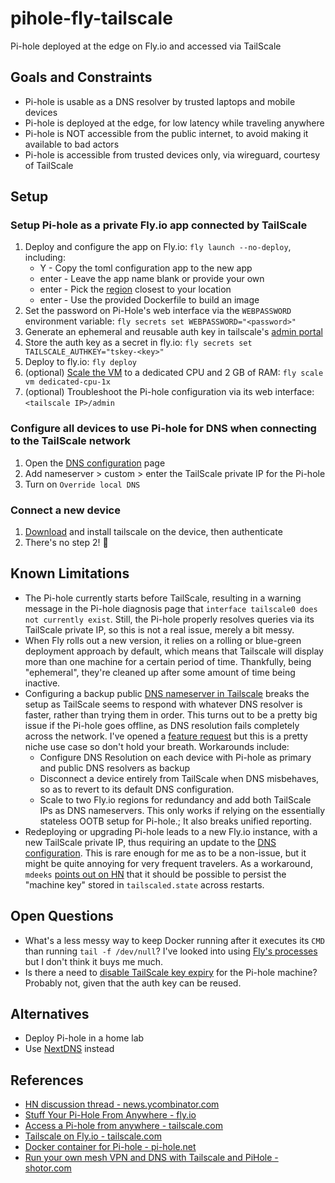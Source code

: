 # pihole-fly-tailscale
Pi-hole deployed at the edge on Fly.io and accessed via TailScale

## Goals and Constraints

* Pi-hole is usable as a DNS resolver by trusted laptops and mobile devices
* Pi-hole is deployed at the edge, for low latency while traveling anywhere
* Pi-hole is NOT accessible from the public internet, to avoid making it available to bad actors
* Pi-hole is accessible from trusted devices only, via wireguard, courtesy of TailScale

## Setup

### Setup Pi-hole as a private Fly.io app connected by TailScale

1. Deploy and configure the app on Fly.io: `fly launch --no-deploy`, including:
   * Y      - Copy the toml configuration app to the new app
   * enter  - Leave the app name blank or provide your own
   * enter  - Pick the [region](https://fly.io/docs/reference/regions/) closest to your location
   * enter  - Use the provided Dockerfile to build an image
2. Set the password on Pi-Hole's web interface via the `WEBPASSWORD` environment variable: `fly secrets set WEBPASSWORD="<password>"`
3. Generate an ephemeral and reusable auth key in tailscale's [admin portal](https://login.tailscale.com/admin/settings/keys)
4. Store the auth key as a secret in fly.io: `fly secrets set TAILSCALE_AUTHKEY="tskey-<key>"`
5. Deploy to fly.io: `fly deploy`
6. (optional) [Scale the VM](https://fly.io/docs/reference/scaling/#scaling-virtual-machines) to a dedicated CPU and 2 GB of RAM: `fly scale vm dedicated-cpu-1x`
7. (optional) Troubleshoot the Pi-hole configuration via its web interface: `<tailscale IP>/admin`

### Configure all devices to use Pi-hole for DNS when connecting to the TailScale network

1. Open the [DNS configuration](https://login.tailscale.com/admin/dns) page
2. Add nameserver > custom > enter the TailScale private IP for the Pi-hole
3. Turn on `Override local DNS`

### Connect a new device

1. [Download](https://tailscale.com/download) and install tailscale on the device, then authenticate
2. There's no step 2! 🤯

## Known Limitations

* The Pi-hole currently starts before TailScale, resulting in a warning message in the Pi-hole diagnosis page that `interface tailscale0 does not currently exist`. Still, the Pi-hole properly resolves queries via its TailScale private IP, so this is not a real issue, merely a bit messy.
* When Fly rolls out a new version, it relies on a rolling or blue-green deployment approach by default, which means that Tailscale will display more than one machine for a certain period of time. Thankfully, being "ephemeral", they're cleaned up after some amount of time being inactive.
* Configuring a backup public [DNS nameserver in Tailscale](https://login.tailscale.com/admin/dns) breaks the setup as TailScale seems to respond with whatever DNS resolver is faster, rather than trying them in order. This turns out to be a pretty big issue if the Pi-hole goes offline, as DNS resolution fails completely across the network. I've opened a [feature request](https://github.com/tailscale/tailscale/issues/5397) but this is a pretty niche use case so don't hold your breath. Workarounds include:
  * Configure DNS Resolution on each device with Pi-hole as primary and public DNS resolvers as backup
  * Disconnect a device entirely from TailScale when DNS misbehaves, so as to revert to its default DNS configuration.
  * Scale to two Fly.io regions for redundancy and add both TailScale IPs as DNS nameservers. This only works if relying on the essentially stateless OOTB setup for Pi-hole.; It also breaks unified reporting.
* Redeploying or upgrading Pi-hole leads to a new Fly.io instance, with a new TailScale private IP, thus requiring an update to the [DNS configuration](https://login.tailscale.com/admin/dns). This is rare enough for me as to be a non-issue, but it might be quite annoying for very frequent travelers. As a workaround, `mdeeks` [points out on HN](https://news.ycombinator.com/item?id=32517060) that it should be possible to persist the "machine key" stored in `tailscaled.state` across restarts. 

## Open Questions

* What's a less messy way to keep Docker running after it executes its `CMD` than running `tail -f /dev/null`? I've looked into using [Fly's processes](https://community.fly.io/t/how-can-i-use-the-processes-section-to-avoid-cmd-start-sh-in-my-dockerfile/6454) but I don't think it buys me much.
* Is there a need to [disable TailScale key expiry](https://login.tailscale.com/admin/machines) for the Pi-hole machine? Probably not, given that the auth key can be reused.

## Alternatives

* Deploy Pi-hole in a home lab
* Use [NextDNS](https://nextdns.io/) instead

## References

*  [HN discussion thread - news.ycombinator.com](https://news.ycombinator.com/item?id=32512576)
*  [Stuff Your Pi-Hole From Anywhere - fly.io](https://fly.io/blog/stuff-your-pi-hole-from-anywhere/)
*  [Access a Pi-hole from anywhere - tailscale.com](https://tailscale.com/kb/1114/pi-hole/)
*  [Tailscale on Fly.io - tailscale.com](https://tailscale.com/kb/1132/flydotio/)
*  [Docker container for Pi-hole - pi-hole.net](https://github.com/pi-hole/docker-pi-hole#readme)
*  [Run your own mesh VPN and DNS with Tailscale and PiHole - shotor.com](https://shotor.com/blog/run-your-own-mesh-vpn-and-dns-with-tailscale-and-pihole/)